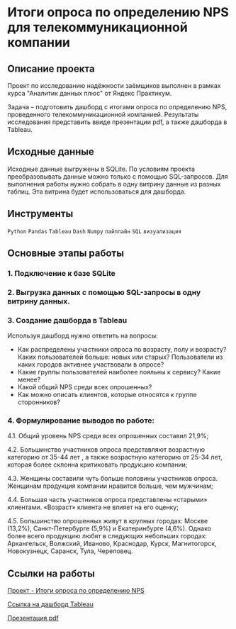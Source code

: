 # Итоги опроса по определению NPS для телекоммуникационной компании

## Описание проекта 
Проект по исследованию надёжности заёмщиков выполнен в рамках курса "Аналитик данных плюс" от Яндекс Практикум. 

Задача – подготовить дашборд с итогами опроса по определению NPS, проведенного телекоммуникационной компанией. Результаты исследования представить ввиде презентации pdf, а также дашборда в Tableau. 

## Исходные данные
Исходные данные выгружены в SQLite. По условиям проекта преобразовывать данные можно только с помощью SQL-запросов. Для выполнения работы нужно собрать в одну витрину данные из разных таблиц. Эта витрина будет использоваться для дашборда.

## Инструменты
```Python``` ```Pandas``` ```Tableau``` ```Dash``` ```Numpy``` ```пайплайн``` ```SQL``` ```визуализация```

## Основные этапы работы
### 1.	Подключение к базе SQLite 

### 2.	Выгрузка данных с помощью SQL-запросы в одну витрину данных.

### 3.	Создание дашборда в Tableau
Используя дашборд нужно ответить на вопросы:
- Как распределены участники опроса по возрасту, полу и возрасту? Каких пользователей больше: новых или старых? Пользователи из каких городов активнее участвовали в опросе?
- Какие группы пользователей наиболее лояльны к сервису? Какие менее?
- Какой общий NPS среди всех опрошенных?
- Как можно описать клиентов, которые относятся к группе cторонников?

### 4.	Формулирование выводов по работе:
4.1.	Общий уровень NPS среди всех опрошенных составил 21,9%;

4.2.	Большинство участников опроса представляют возрастную категорию от 35-44 лет , а также возрастную категорию от 25-34 лет, которая более склонна критиковать продукцию компании;

4.3.	Женщины составили чуть больше половины участников опроса. Женщинам продукция компании нравится больше, чем мужчинам;

4.4.	Большая часть участников опроса представлены «старыми» клиентами. «Возраст» клиента не влияет на его оценку;

4.5.	Большинство опрошенных живут в крупных городах: Москве (13,2%), Санкт-Петербурге (5,9%) и Екатеринбурге (4,6%). Однако более всего продукцию любят в следующих небольших городах: Архангельск, Волжский, Иваново, Краснодар, Курск, Магнитогорск, Новокузнецк, Саранск, Тула, Череповец.

## Ссылки на работы
[Проект - Итоги опроса по определению NPS](https://github.com/Veronikask/Yandex-Practikum/blob/d41358c9e1bd6dafc3a0f3d77c990fd232050de1/%D0%9F%D1%80%D0%BE%D0%B5%D0%BA%D1%82%207:%20%D0%98%D1%82%D0%BE%D0%B3%D0%B8%20%D0%BE%D0%BF%D1%80%D0%BE%D1%81%D0%B0%20%D0%BF%D0%BE%20%D0%BE%D0%BF%D1%80%D0%B5%D0%B4%D0%B5%D0%BB%D0%B5%D0%BD%D0%B8%D1%8E%20NPS/%D0%98%D1%82%D0%BE%D0%B3%D0%B8%20%D0%BE%D0%BF%D1%80%D0%BE%D1%81%D0%B0%20%D0%BF%D0%BE%20%D0%BE%D0%BF%D1%80%D0%B5%D0%B4%D0%B5%D0%BB%D0%B5%D0%BD%D0%B8%D1%8E%20NPS.md)

[Cсылка на дашборд Tableau](https://public.tableau.com/app/profile/veronika4924/viz/NPS_16450175105840/Dashboard2_NPS)

[Презентация pdf](https://github.com/Veronikask/Yandex-Practikum/blob/04fcdd8ce4c1ccf8b4ed163fa51fa64af6bc8037/%D0%9F%D1%80%D0%BE%D0%B5%D0%BA%D1%82%207:%20%D0%98%D1%82%D0%BE%D0%B3%D0%B8%20%D0%BE%D0%BF%D1%80%D0%BE%D1%81%D0%B0%20%D0%BF%D0%BE%20%D0%BE%D0%BF%D1%80%D0%B5%D0%B4%D0%B5%D0%BB%D0%B5%D0%BD%D0%B8%D1%8E%20NPS/%D0%98%D1%82%D0%BE%D0%B3%D0%B8%20%D0%BE%D0%BF%D1%80%D0%BE%D1%81%D0%B0%20%D0%BF%D0%BE%20%D0%BE%D0%BF%D1%80%D0%B5%D0%B4%D0%B5%D0%BB%D0%B5%D0%BD%D0%B8%D1%8E%20NPS.pdf)
